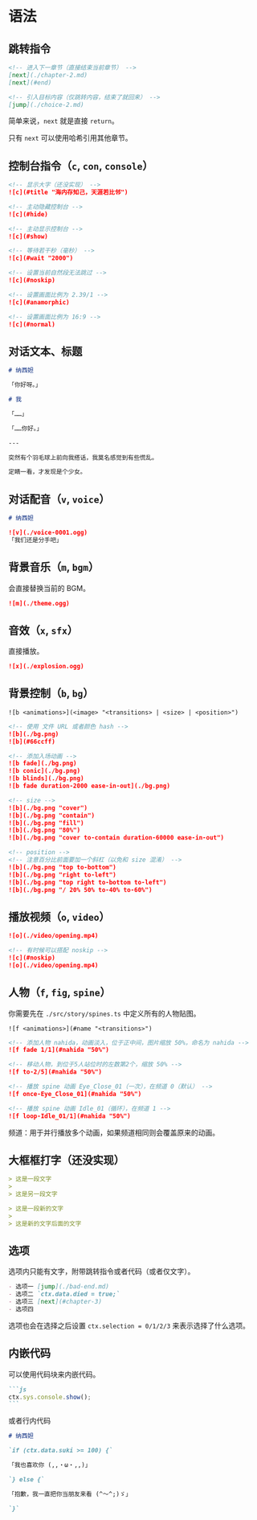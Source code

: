 # 语法

## 跳转指令

<!-- prettier-ignore -->
```markdown
<!-- 进入下一章节（直接结束当前章节） -->
[next](./chapter-2.md)
[next](#end)

<!-- 引入目标内容（仅跳转内容，结束了就回来） -->
[jump](./choice-2.md)
```

简单来说，`next` 就是直接 `return`。

只有 `next` 可以使用哈希引用其他章节。

## 控制台指令（`c`, `con`, `console`）

<!-- prettier-ignore -->
```markdown
<!-- 显示大字（还没实现） -->
![c](#title "海内存知己，天涯若比邻")

<!-- 主动隐藏控制台 -->
![c](#hide)

<!-- 主动显示控制台 -->
![c](#show)

<!-- 等待若干秒（毫秒） -->
![c](#wait "2000")

<!-- 设置当前自然段无法跳过 -->
![c](#noskip)

<!-- 设置画面比例为 2.39/1 -->
![c](#anamorphic)

<!-- 设置画面比例为 16:9 -->
![c](#normal)
```

## 对话文本、标题

<!-- prettier-ignore -->
```markdown
# 纳西妲

「你好呀。」

# 我

「……」

「……你好。」

---

突然有个羽毛球上前向我搭话，我莫名感觉到有些慌乱。

定睛一看，才发现是个少女。
```

## 对话配音（`v`, `voice`）

<!-- prettier-ignore -->
```markdown
# 纳西妲

![v](./voice-0001.ogg)
「我们还是分手吧」
```

## 背景音乐（`m`, `bgm`）

会直接替换当前的 BGM。

<!-- prettier-ignore -->
```markdown
![m](./theme.ogg)
```

## 音效（`x`, `sfx`）

直接播放。

<!-- prettier-ignore -->
```markdown
![x](./explosion.ogg)
```

## 背景控制（`b`, `bg`）

`![b <animations>](<image> "<transitions> | <size> | <position>")`

<!-- prettier-ignore -->
```markdown
<!-- 使用 文件 URL 或者颜色 hash -->
![b](./bg.png)
![b](#66ccff)

<!-- 添加入场动画 -->
![b fade](./bg.png)
![b conic](./bg.png)
![b blinds](./bg.png)
![b fade duration-2000 ease-in-out](./bg.png)

<!-- size -->
![b](./bg.png "cover")
![b](./bg.png "contain")
![b](./bg.png "fill")
![b](./bg.png "80%")
![b](./bg.png "cover to-contain duration-60000 ease-in-out")

<!-- position -->
<!-- 注意百分比前面要加一个斜杠（以免和 size 混淆） -->
![b](./bg.png "top to-bottom")
![b](./bg.png "right to-left")
![b](./bg.png "top right to-bottom to-left")
![b](./bg.png "/ 20% 50% to-40% to-60%")
```

## 播放视频（`o`, `video`）

<!-- prettier-ignore -->
```markdown
![o](./video/opening.mp4)

<!-- 有时候可以搭配 noskip -->
![c](#noskip)
![o](./video/opening.mp4)
```

## 人物（`f`, `fig`, `spine`）

你需要先在 `./src/story/spines.ts` 中定义所有的人物贴图。

`![f <animations>](#name "<transitions>")`

<!-- prettier-ignore -->
```markdown
<!-- 添加人物 nahida，动画淡入，位于正中间，图片缩放 50%，命名为 nahida -->
![f fade 1/1](#nahida "50%")

<!-- 移动人物，到位于5人站位时的左数第2个，缩放 50% -->
![f to-2/5](#nahida "50%")

<!-- 播放 spine 动画 Eye_Close_01（一次），在频道 0（默认） -->
![f once-Eye_Close_01](#nahida "50%")

<!-- 播放 spine 动画 Idle_01（循环），在频道 1 -->
![f loop-Idle_01/1](#nahida "50%")
```

频道：用于并行播放多个动画，如果频道相同则会覆盖原来的动画。

## 大框框打字（还没实现）

<!-- prettier-ignore -->
```markdown
> 这是一段文字
>
> 这是另一段文字

> 这是一段新的文字
>
> 这是新的文字后面的文字
```

## 选项

选项内只能有文字，附带跳转指令或者代码（或者仅文字）。

<!-- prettier-ignore -->
```markdown
- 选项一 [jump](./bad-end.md)
- 选项二 `ctx.data.died = true;`
- 选项三 [next](#chapter-3)
- 选项四
```

选项也会在选择之后设置 `ctx.selection = 0/1/2/3` 来表示选择了什么选项。

## 内嵌代码

可以使用代码块来内嵌代码。

````markdown
```js
ctx.sys.console.show();
```
````

或者行内代码

```markdown
# 纳西妲

`if (ctx.data.suki >= 100) {`

「我也喜欢你 (,,・ω・,,)」

`} else {`

「抱歉，我一直把你当朋友来看 (^～^;)ゞ」

`}`
```
